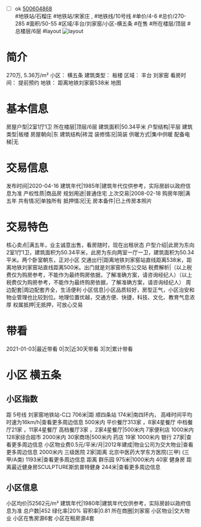 - [ ] ok [500604868](https://bj.5i5j.com/ershoufang/500604868.html)  
 #地铁站/石榴庄 #地铁站/宋家庄 ,  #地铁线/10号线
#单价/4-6 #总价/270-285 #面积/50-55   #区域/丰台/刘家窑/小区-横五条 #在售 #所在楼层/顶层 #总楼层/6层 #layout 
![layout](http://image2.5i5j.com//group1/M00/D8/AC/CgqJMl6cWsuAaNkyAAHnwk1TBg0127.jpg_P5.jpg) 
# 简介 
 270万,  5.36万/m² 
小区： 横五条
建筑类型： 板楼
区域： 丰台 刘家窑
看房时间： 提前预约
地铁： 距离地铁刘家窑538米 地图
# 基本信息 
 房屋户型|2室1厅1卫
所在楼层|顶层/6层
建筑面积|50.34平米
户型结构|平层
建筑类型|板楼
房屋朝向|东
建筑结构|砖混
装修情况|简装
供暖方式|集中供暖
配备电梯|无
# 交易信息 
 发布时间|2020-04-16
建筑年代|1985年|建筑年代仅供参考，实际房龄以政府信息为准
产权性质|商品房
规划用途|普通住宅
上次交易|2008-02-18
购房年限|满五年
共有情况|单独所有
抵押情况|无
房本备件|已上传房本照片
# 交易特色 
 核心卖点|满五年，业主诚意出售，看房随时，现在出租状态
户型介绍|此房为东向2室1厅1卫，建筑面积为50.34平米，此房为东向两室一厅一卫，建筑面积为50.34平米。两个卧室朝东，正对小区
交通出行|距离地铁刘家窑站直线距离538米，距离地铁刘家窑站直线距离500米。出门就是刘家窑桥东公交站
税费解析|（以上税费仅为购房参考，不能作为最终购房依据，了解准确方案，请咨询经纪人）（以上税费仅为购房参考，不能作为最终购房依据，了解准确方案，请咨询经纪人）
周边配套|周边配套齐全，生活便利
小区信息|小区品质较好，房型正气，小区治安和物业管理也比较到位。地理位置优越，交通方便、快捷，科技、文化、教育气息浓厚
权属抵押|无抵押，可放心交易
# 带看 
 2021-01-03|最近带看	 0|次|近30天带看	 3|次|累计带看
# 小区 横五条
## 小区指数 
 距 5号线 刘家窑地铁站-C口 706米|距 顺四条站 174米|南四环内， 高峰时间平均时速为16km/h|查看更多周边信息
500米内 平价餐厅313家 ，8家4星餐厅
中档餐厅21家 ，11家4星餐厅
高档餐厅3家 ，2家4星餐厅|500米内 7家便利店
1000米内 128家综合超市
2000米内 30家商场|500米内 药店 19家
1000米内 银行 27家|查看更多周边信息
小区物业费0.5元/平米/月|2012年建成|物业公司为交大物业|查看更多周边信息
2000米内 三级医院 2家|距离 北京中医药大学东方医院(三甲) (三甲/A类) 1193米|查看更多周边信息
距离 群乐园 975米|1000米内 40家 健身房
距离最近健身房SCULPTURE斯凯普特健身 244米|查看更多周边信息
## 小区信息 
 小区均价|52562元/m²
建筑年代|1980年|建筑年代仅供参考，实际房龄以政府信息为准
总户数|452
绿化率|20%
容积率|0.81
所在商圈|刘家窑
小区物业|交大物业
小区在售房源6套
小区在租房源4套
